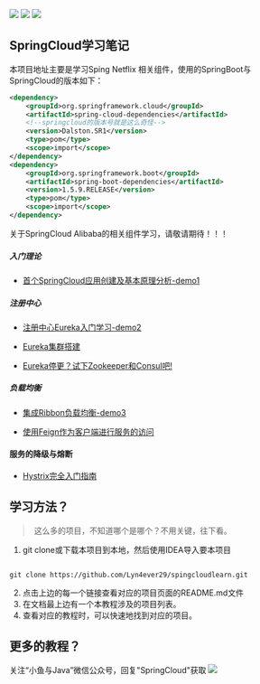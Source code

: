![](https://img.shields.io/badge/JDK-1.8-brightgreen) ![](https://img.shields.io/badge/SpringBoot-1.5.9.RELEASE-red) ![](https://img.shields.io/badge/SpringCloud-Dalston.SR1-blue)

##	SpringCloud学习笔记

本项目地址主要是学习Sping Netflix 相关组件，使用的SpringBoot与SpringCloud的版本如下：

```xml
<dependency>
    <groupId>org.springframework.cloud</groupId>
    <artifactId>spring-cloud-dependencies</artifactId>
    <!--springcloud的版本号就是这么奇怪-->
    <version>Dalston.SR1</version>
    <type>pom</type>
    <scope>import</scope>
</dependency>
<dependency>
    <groupId>org.springframework.boot</groupId>
    <artifactId>spring-boot-dependencies</artifactId>
    <version>1.5.9.RELEASE</version>
    <type>pom</type>
    <scope>import</scope>
</dependency>
```

关于SpringCloud Alibaba的相关组件学习，请敬请期待！！！

##### 入门理论

* [首个SpringCloud应用创建及基本原理分析-demo1](https://github.com/Lyn4ever29/spingcloudlearn/tree/master/demo1provider8001)

##### 注册中心

* [注册中心Eureka入门学习-demo2](https://github.com/Lyn4ever29/spingcloudlearn/tree/master/demo2-eureka-registy)

* [Eureka集群搭建](https://github.com/Lyn4ever29/spingcloudlearn/tree/master/eureka-cluster-7001)

* [Eureka停更？试下Zookeeper和Consul吧!](https://github.com/Lyn4ever29/spingcloudlearn/tree/master/zookeeper-provider-8001)

##### 负载均衡

* [集成Ribbon负载均衡-demo3](https://github.com/Lyn4ever29/spingcloudlearn/tree/master/demo3-ribbon-consumer)

* [使用Feign作为客户端进行服务的访问](https://github.com/Lyn4ever29/spingcloudlearn/tree/master/demo4-feign-consumer)

####	服务的降级与熔断

*	[Hystrix完全入门指南](https://github.com/Lyn4ever29/spingcloudlearn/tree/master/hystrix-consumer-80)


## 学习方法？

> ​	这么多的项目，不知道哪个是哪个？不用关键，往下看。

1. git clone或下载本项目到本地，然后使用IDEA导入要本项目

```

git clone https://github.com/Lyn4ever29/spingcloudlearn.git

```

2. 点击上边的每一个链接查看对应的项目页面的README.md文件
3. 在文档最上边有一个本教程涉及的项目列表。
4. 查看对应的教程时，可以快速地找到对应的项目。

##  更多的教程？
关注“小鱼与Java”微信公众号，回复"SpringCloud"获取
![](https://lyn4ever.gitee.io/img/wx/gzh2.png)